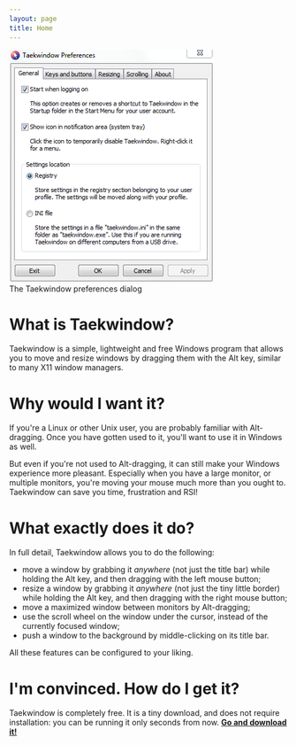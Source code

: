 ```yaml
---
layout: page
title: Home
---
```


<p class="rightmargin">
	<img src="/img/screenshots/preferences.png" alt="A screenshot of the Taekwindow preferences dialog"/><br/>
	The Taekwindow preferences dialog
</p>
		
What is Taekwindow?
===================

Taekwindow is a simple, lightweight and free Windows program that allows you to move and resize windows by dragging them with the Alt key, similar to many X11 window managers.

Why would I want it?
====================

If you're a Linux or other Unix user, you are probably familiar with Alt-dragging. Once you have gotten used to it, you'll want to use it in Windows as well.

But even if you're not used to Alt-dragging, it can still make your Windows experience more pleasant. Especially when you have a large monitor, or multiple monitors, you're moving your mouse much more than you ought to. Taekwindow can save you time, frustration and RSI!

What exactly does it do?
========================

In full detail, Taekwindow allows you to do the following:

* move a window by grabbing it _anywhere_ (not just the title bar) while holding the Alt key, and then dragging with the left mouse button;
* resize a window by grabbing it _anywhere_ (not just the tiny little border) while holding the Alt key, and then dragging with the right mouse button;
* move a maximized window between monitors by Alt-dragging;
* use the scroll wheel on the window under the cursor, instead of the currently focused window;
* push a window to the background by middle-clicking on its title bar.

All these features can be configured to your liking.

I'm convinced. How do I get it?
===============================

Taekwindow is completely free. It is a tiny download, and does not require installation: you can be running it only seconds from now.
**[Go and download it!](/download.html)**
